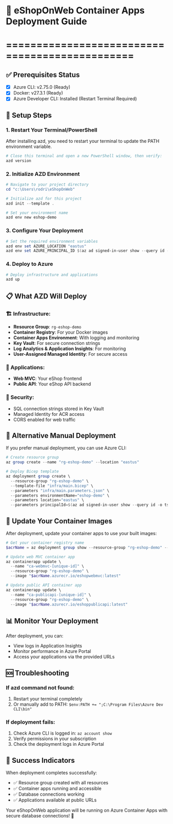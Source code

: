 # 🚀 eShopOnWeb Container Apps Deployment Guide
# ===============================================

## ✅ Prerequisites Status
- [x] Azure CLI: v2.75.0 (Ready)
- [x] Docker: v27.3.1 (Ready)
- [x] Azure Developer CLI: Installed (Restart Terminal Required)

## 🔧 Setup Steps

### 1. **Restart Your Terminal/PowerShell**
After installing azd, you need to restart your terminal to update the PATH environment variable.

```powershell
# Close this terminal and open a new PowerShell window, then verify:
azd version
```

### 2. **Initialize AZD Environment**
```powershell
# Navigate to your project directory
cd "c:\Users\rodri\eShopOnWeb"

# Initialize azd for this project
azd init --template .

# Set your environment name
azd env new eshop-demo
```

### 3. **Configure Your Deployment**
```powershell
# Set the required environment variables
azd env set AZURE_LOCATION "eastus"
azd env set AZURE_PRINCIPAL_ID $(az ad signed-in-user show --query id -o tsv)
```

### 4. **Deploy to Azure**
```powershell
# Deploy infrastructure and applications
azd up
```

## 📋 What AZD Will Deploy

### 🏗️ Infrastructure:
- **Resource Group**: `rg-eshop-demo`
- **Container Registry**: For your Docker images
- **Container Apps Environment**: With logging and monitoring
- **Key Vault**: For secure connection strings
- **Log Analytics & Application Insights**: For monitoring
- **User-Assigned Managed Identity**: For secure access

### 🐳 Applications:
- **Web MVC**: Your eShop frontend
- **Public API**: Your eShop API backend

### 🔐 Security:
- SQL connection strings stored in Key Vault
- Managed Identity for ACR access
- CORS enabled for web traffic

## 🎯 Alternative Manual Deployment

If you prefer manual deployment, you can use Azure CLI:

```powershell
# Create resource group
az group create --name "rg-eshop-demo" --location "eastus"

# Deploy Bicep template
az deployment group create \
  --resource-group "rg-eshop-demo" \
  --template-file "infra/main.bicep" \
  --parameters "infra/main.parameters.json" \
  --parameters environmentName="eshop-demo" \
  --parameters location="eastus" \
  --parameters principalId=$(az ad signed-in-user show --query id -o tsv)
```

## 🔄 Update Your Container Images

After deployment, update your container apps to use your built images:

```powershell
# Get your container registry name
$acrName = az deployment group show --resource-group "rg-eshop-demo" --name "main" --query "properties.outputs.AZURE_CONTAINER_REGISTRY_NAME.value" -o tsv

# Update web MVC container app
az containerapp update \
  --name "ca-webmvc-[unique-id]" \
  --resource-group "rg-eshop-demo" \
  --image "$acrName.azurecr.io/eshopwebmvc:latest"

# Update public API container app  
az containerapp update \
  --name "ca-publicapi-[unique-id]" \
  --resource-group "rg-eshop-demo" \
  --image "$acrName.azurecr.io/eshoppublicapi:latest"
```

## 📊 Monitor Your Deployment

After deployment, you can:
- View logs in Application Insights
- Monitor performance in Azure Portal
- Access your applications via the provided URLs

## 🆘 Troubleshooting

### If azd command not found:
1. Restart your terminal completely
2. Or manually add to PATH: `$env:PATH += ";C:\Program Files\Azure Dev CLI\bin"`

### If deployment fails:
1. Check Azure CLI is logged in: `az account show`
2. Verify permissions in your subscription
3. Check the deployment logs in Azure Portal

## 🎉 Success Indicators

When deployment completes successfully:
- ✅ Resource group created with all resources
- ✅ Container apps running and accessible
- ✅ Database connections working
- ✅ Applications available at public URLs

Your eShopOnWeb application will be running on Azure Container Apps with secure database connections! 🚀
